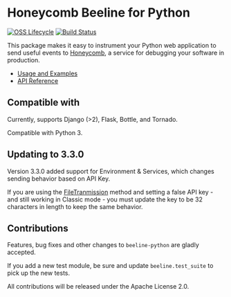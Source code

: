 # Honeycomb Beeline for Python

[![OSS Lifecycle](https://img.shields.io/osslifecycle/honeycombio/beeline-python?color=success)](https://github.com/honeycombio/home/blob/main/honeycomb-oss-lifecycle-and-practices.md)
[![Build Status](https://circleci.com/gh/honeycombio/beeline-python.svg?style=svg)](https://app.circleci.com/pipelines/github/honeycombio/beeline-python)

This package makes it easy to instrument your Python web application to send useful events to [Honeycomb](https://honeycomb.io), a service for debugging your software in production.

- [Usage and Examples](https://docs.honeycomb.io/getting-data-in/beelines/beeline-python/)
- [API Reference](https://honeycombio.github.io/beeline-python/)

## Compatible with

Currently, supports Django (>2), Flask, Bottle, and Tornado.

Compatible with Python 3.

## Updating to 3.3.0

Version 3.3.0 added support for Environment & Services, which changes sending behavior based on API Key.

If you are using the [FileTranmission](https://github.com/honeycombio/libhoney-py/blob/main/libhoney/transmission.py#L448) method and setting a false API key - and still working in Classic mode - you must update the key to be 32 characters in length to keep the same behavior.

## Contributions

Features, bug fixes and other changes to `beeline-python` are gladly accepted.

If you add a new test module, be sure and update `beeline.test_suite` to pick up the new tests.

All contributions will be released under the Apache License 2.0.
